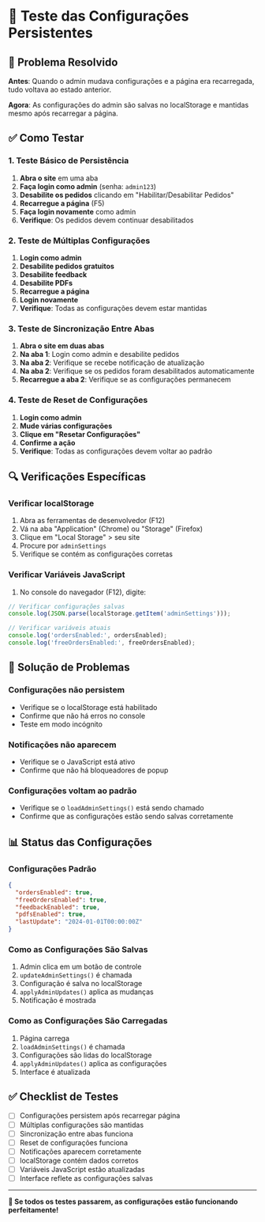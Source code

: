 # 🔧 Teste das Configurações Persistentes

## 🎯 Problema Resolvido

**Antes**: Quando o admin mudava configurações e a página era recarregada, tudo voltava ao estado anterior.

**Agora**: As configurações do admin são salvas no localStorage e mantidas mesmo após recarregar a página.

## ✅ Como Testar

### 1. Teste Básico de Persistência

1. **Abra o site** em uma aba
2. **Faça login como admin** (senha: `admin123`)
3. **Desabilite os pedidos** clicando em "Habilitar/Desabilitar Pedidos"
4. **Recarregue a página** (F5)
5. **Faça login novamente** como admin
6. **Verifique**: Os pedidos devem continuar desabilitados

### 2. Teste de Múltiplas Configurações

1. **Login como admin**
2. **Desabilite pedidos gratuitos**
3. **Desabilite feedback**
4. **Desabilite PDFs**
5. **Recarregue a página**
6. **Login novamente**
7. **Verifique**: Todas as configurações devem estar mantidas

### 3. Teste de Sincronização Entre Abas

1. **Abra o site em duas abas**
2. **Na aba 1**: Login como admin e desabilite pedidos
3. **Na aba 2**: Verifique se recebe notificação de atualização
4. **Na aba 2**: Verifique se os pedidos foram desabilitados automaticamente
5. **Recarregue a aba 2**: Verifique se as configurações permanecem

### 4. Teste de Reset de Configurações

1. **Login como admin**
2. **Mude várias configurações**
3. **Clique em "Resetar Configurações"**
4. **Confirme a ação**
5. **Verifique**: Todas as configurações devem voltar ao padrão

## 🔍 Verificações Específicas

### Verificar localStorage
1. Abra as ferramentas de desenvolvedor (F12)
2. Vá na aba "Application" (Chrome) ou "Storage" (Firefox)
3. Clique em "Local Storage" > seu site
4. Procure por `adminSettings`
5. Verifique se contém as configurações corretas

### Verificar Variáveis JavaScript
1. No console do navegador (F12), digite:
```javascript
// Verificar configurações salvas
console.log(JSON.parse(localStorage.getItem('adminSettings')));

// Verificar variáveis atuais
console.log('ordersEnabled:', ordersEnabled);
console.log('freeOrdersEnabled:', freeOrdersEnabled);
```

## 🐛 Solução de Problemas

### Configurações não persistem
- Verifique se o localStorage está habilitado
- Confirme que não há erros no console
- Teste em modo incógnito

### Notificações não aparecem
- Verifique se o JavaScript está ativo
- Confirme que não há bloqueadores de popup

### Configurações voltam ao padrão
- Verifique se o `loadAdminSettings()` está sendo chamado
- Confirme que as configurações estão sendo salvas corretamente

## 📊 Status das Configurações

### Configurações Padrão
```json
{
  "ordersEnabled": true,
  "freeOrdersEnabled": true,
  "feedbackEnabled": true,
  "pdfsEnabled": true,
  "lastUpdate": "2024-01-01T00:00:00Z"
}
```

### Como as Configurações São Salvas
1. Admin clica em um botão de controle
2. `updateAdminSettings()` é chamada
3. Configuração é salva no localStorage
4. `applyAdminUpdates()` aplica as mudanças
5. Notificação é mostrada

### Como as Configurações São Carregadas
1. Página carrega
2. `loadAdminSettings()` é chamada
3. Configurações são lidas do localStorage
4. `applyAdminUpdates()` aplica as configurações
5. Interface é atualizada

## ✅ Checklist de Testes

- [ ] Configurações persistem após recarregar página
- [ ] Múltiplas configurações são mantidas
- [ ] Sincronização entre abas funciona
- [ ] Reset de configurações funciona
- [ ] Notificações aparecem corretamente
- [ ] localStorage contém dados corretos
- [ ] Variáveis JavaScript estão atualizadas
- [ ] Interface reflete as configurações salvas

---

**🎉 Se todos os testes passarem, as configurações estão funcionando perfeitamente!**
